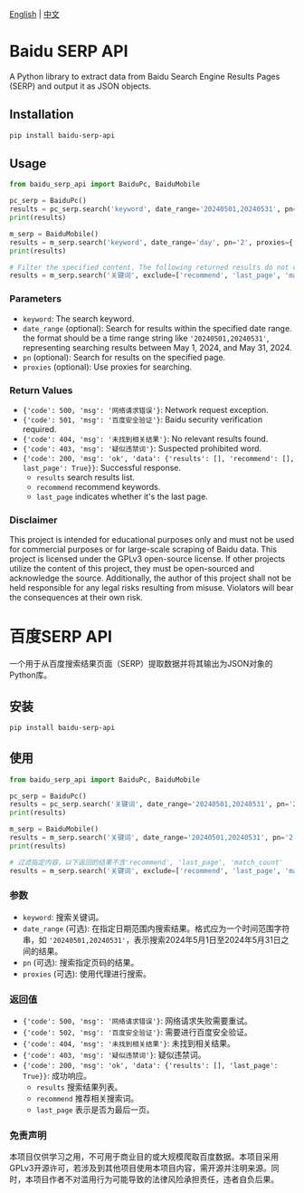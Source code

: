 [English](#baidu-serp-api) | [中文](#百度SERP-API)

# Baidu SERP API

A Python library to extract data from Baidu Search Engine Results Pages (SERP) and output it as JSON objects.

## Installation

```bash
pip install baidu-serp-api
```

## Usage

```python
from baidu_serp_api import BaiduPc, BaiduMobile

pc_serp = BaiduPc()
results = pc_serp.search('keyword', date_range='20240501,20240531', pn='2', proxies={'http': 'http://your-proxy-server:port'})
print(results)

m_serp = BaiduMobile()
results = m_serp.search('keyword', date_range='day', pn='2', proxies={'http': 'http://your-proxy-server:port'})
print(results)

# Filter the specified content. The following returned results do not contain 'recommend', 'last_page', 'match_count'
results = m_serp.search('关键词', exclude=['recommend', 'last_page', 'match_count'])
```

### Parameters

- `keyword`: The search keyword.
- `date_range` (optional): Search for results within the specified date range. the format should be a time range string like `'20240501,20240531'`, representing searching results between May 1, 2024, and May 31, 2024. 
- `pn` (optional): Search for results on the specified page.
- `proxies` (optional): Use proxies for searching.

### Return Values

- `{'code': 500, 'msg': '网络请求错误'}`: Network request exception.
- `{'code': 501, 'msg': '百度安全验证'}`: Baidu security verification required.
- `{'code': 404, 'msg': '未找到相关结果'}`: No relevant results found.
- `{'code': 403, 'msg': '疑似违禁词'}`: Suspected prohibited word.
- `{'code': 200, 'msg': 'ok', 'data': {'results': [], 'recommend': [], last_page': True}}`: Successful response. 
    - `results` search results list.
    - `recommend` recommend keywords.
    - `last_page` indicates whether it's the last page.

### Disclaimer
This project is intended for educational purposes only and must not be used for commercial purposes or for large-scale scraping of Baidu data. This project is licensed under the GPLv3 open-source license. If other projects utilize the content of this project, they must be open-sourced and acknowledge the source. Additionally, the author of this project shall not be held responsible for any legal risks resulting from misuse. Violators will bear the consequences at their own risk.



# 百度SERP API

一个用于从百度搜索结果页面（SERP）提取数据并将其输出为JSON对象的Python库。

## 安装

```bash
pip install baidu-serp-api
```

## 使用

```python
from baidu_serp_api import BaiduPc, BaiduMobile

pc_serp = BaiduPc()
results = pc_serp.search('关键词', date_range='20240501,20240531', pn='2', proxies={'http': 'http://你的代理服务器:端口'})
print(results)

m_serp = BaiduMobile()
results = m_serp.search('关键词', date_range='20240501,20240531', pn='2', proxies={'http': 'http://你的代理服务器:端口'})
print(results)

# 过滤指定内容，以下返回的结果不含'recommend', 'last_page', 'match_count'
results = m_serp.search('关键词', exclude=['recommend', 'last_page', 'match_count'])
```

### 参数

- `keyword`: 搜索关键词。
- `date_range` (可选): 在指定日期范围内搜索结果。格式应为一个时间范围字符串，如 `'20240501,20240531'`，表示搜索2024年5月1日至2024年5月31日之间的结果。
- `pn` (可选): 搜索指定页码的结果。
- `proxies` (可选): 使用代理进行搜索。

### 返回值

- `{'code': 500, 'msg': '网络请求错误'}`: 网络请求失败需要重试。
- `{'code': 502, 'msg': '百度安全验证'}`: 需要进行百度安全验证。
- `{'code': 404, 'msg': '未找到相关结果'}`: 未找到相关结果。
- `{'code': 403, 'msg': '疑似违禁词'}`: 疑似违禁词。
- `{'code': 200, 'msg': 'ok', 'data': {'results': [], 'last_page': True}}`: 成功响应。
    - `results` 搜索结果列表。
    - `recommend` 推荐相关搜索词。
    - `last_page` 表示是否为最后一页。

### 免责声明

本项目仅供学习之用，不可用于商业目的或大规模爬取百度数据。本项目采用GPLv3开源许可，若涉及到其他项目使用本项目内容，需开源并注明来源。同时，本项目作者不对滥用行为可能导致的法律风险承担责任，违者自负后果。
